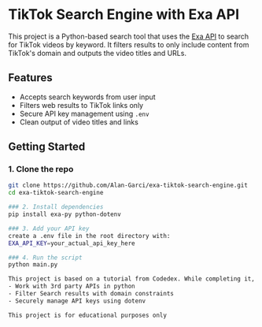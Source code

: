# TikTok Search Engine with Exa API

This project is a Python-based search tool that uses the [Exa API](https://exa.ai) to search for TikTok videos by keyword. It filters results to only include content from TikTok's domain and outputs the video titles and URLs.

## Features

- Accepts search keywords from user input
- Filters web results to TikTok links only
- Secure API key management using `.env`
- Clean output of video titles and links

## Getting Started

### 1. Clone the repo
```bash
git clone https://github.com/Alan-Garci/exa-tiktok-search-engine.git
cd exa-tiktok-search-engine

### 2. Install dependencies
pip install exa-py python-dotenv

### 3. Add your API key
create a .env file in the root directory with:
EXA_API_KEY=your_actual_api_key_here

### 4. Run the script
python main.py

This project is based on a tutorial from Codedex. While completing it, I learned how to:
- Work with 3rd party APIs in python
- Filter Search results with domain constraints
- Securely manage API keys using dotenv

This project is for educational purposes only
